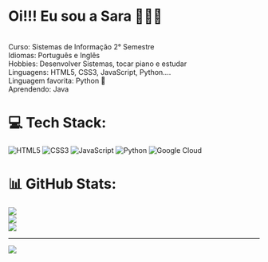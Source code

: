 ###                             






# Oi!!! Eu sou a Sara 🌺🍃👋
<br>Curso: Sistemas de Informação 2° Semestre<br>Idiomas: Português e Inglês<br>Hobbies: Desenvolver Sistemas, tocar piano e estudar<br>Linguagens: HTML5, CSS3, JavaScript, Python....<br>Linguagem favorita: Python 🐍<br>Aprendendo: Java


# 💻 Tech Stack:
![HTML5](https://img.shields.io/badge/html5-%23E34F26.svg?style=for-the-badge&logo=html5&logoColor=white) ![CSS3](https://img.shields.io/badge/css3-%231572B6.svg?style=for-the-badge&logo=css3&logoColor=white) ![JavaScript](https://img.shields.io/badge/javascript-%23323330.svg?style=for-the-badge&logo=javascript&logoColor=%23F7DF1E) ![Python](https://img.shields.io/badge/python-3670A0?style=for-the-badge&logo=python&logoColor=ffdd54) ![Google Cloud](https://img.shields.io/badge/GoogleCloud-%234285F4.svg?style=for-the-badge&logo=google-cloud&logoColor=white)
# 📊 GitHub Stats:
![](https://github-readme-stats.vercel.app/api?username=Saraa-Github&theme=dark&hide_border=false&include_all_commits=true&count_private=true)<br/>
![](https://github-readme-streak-stats.herokuapp.com/?user=Saraa-Github&theme=dark&hide_border=false)<br/>
![](https://github-readme-stats.vercel.app/api/top-langs/?username=Saraa-Github&theme=dark&hide_border=false&include_all_commits=true&count_private=true&layout=compact)

---
[![](https://visitcount.itsvg.in/api?id=Saraa-Github&icon=0&color=0)](https://visitcount.itsvg.in)

<!-- Proudly created with GPRM ( https://gprm.itsvg.in ) -->
